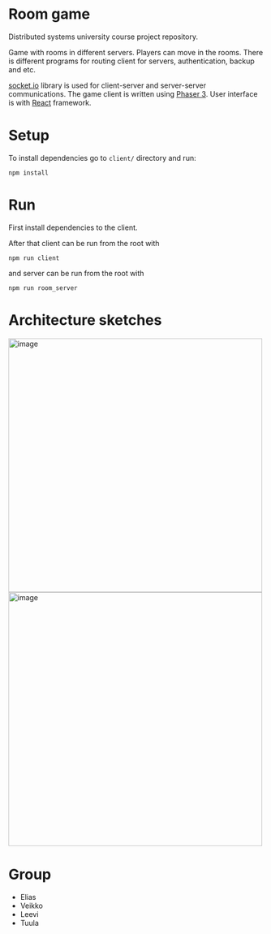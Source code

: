 # Room game

Distributed systems university course project repository.

Game with rooms in different servers. Players can move in the rooms. There is different programs for routing client for servers, authentication, backup and etc.

[socket.io](https://socket.io/) library is used for client-server and server-server communications. 
The game client is written using [Phaser 3](https://github.com/photonstorm/phaser). 
User interface is with [React](https://react.dev/) framework.

# Setup

To install dependencies go to `client/` directory and run:
```
npm install
```

# Run

First install dependencies to the client.

After that client can be run from the root with
```
npm run client
```
and server can be run from the root with
```
npm run room_server
```

# Architecture sketches

<img height="500" alt="image" src="https://github.com/Hajis23/room-game/assets/54055199/12217c95-4038-44f9-9b17-8e8061262016">

<img height="500" alt="image" src="https://github.com/Hajis23/room-game/assets/54055199/5c543878-6aee-4a6c-a400-7d748db6b49c">

# Group
- Elias
- Veikko
- Leevi
- Tuula
